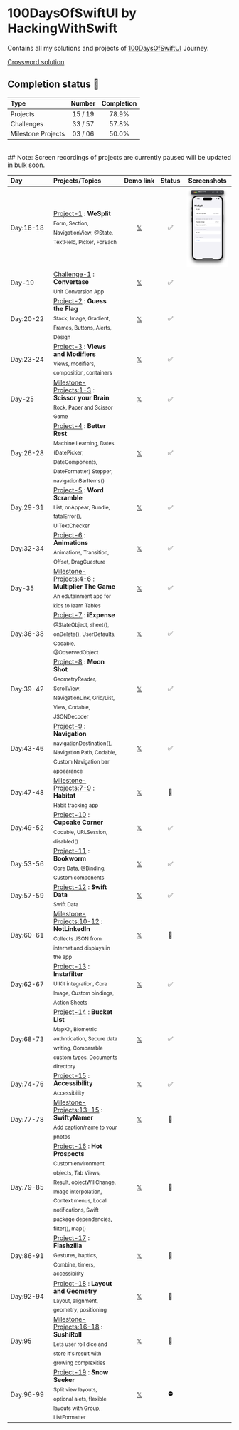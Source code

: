 # 100DaysOfSwiftUI by HackingWithSwift

Contains all my solutions and projects of [100DaysOfSwiftUI](https://www.hackingwithswift.com/100/swiftui) Journey.

[Crossword solution](/15-wordsearch.pdf)

## Completion status 🔸

| Type               |  Number  | Completion |
|:-------------------|:--------:|:----------:|
| Projects           | 15 / 19  |   78.9%    |
| Challenges         | 33 / 57  |   57.8%    |
| Milestone Projects | 03 / 06  |   50.0%    |

<br>
## Note:
Screen recordings of projects are currently paused will be updated in bulk soon.
<br>


| Day&emsp;&emsp;&emsp;&emsp; | Projects/Topics                                                                                                                                                                                                            |                       Demo&nbsp;link                        | Status | Screenshots |
|:----------------------------|:---------------------------------------------------------------------------------------------------------------------------------------------------------------------------------------------------------------------------|:-----------------------------------------------------------:|:------:|:-----------:|
| Day:16-18                   | [Project-1](/P01-WeSplit-D16) : **WeSplit** <br/><sub> Form, Section, NavigationView, @State, TextField, Picker, ForEach                                                                                                   | [𝕏](https://x.com/asdsydd/status/1722579102727823693?s=20) |   ✅    | <img src="/P01-WeSplit-D16/project-1.png"/>            |
| Day-19                      | [Challenge-1](/C01-Convertase-D19) : **Convertase** <br><sub> Unit Conversion App </sub>                                                                                                                                   | [𝕏](https://x.com/asdsydd/status/1724490399442723103?s=20) |   ✅    |             |
| Day:20-22                   | [Project-2](/P02-GuessTheFlag-D20) : **Guess the Flag** <br><sub> Stack, Image, Gradient, Frames, Buttons, Alerts, Design </sub>                                                                                           | [𝕏](https://x.com/asdsydd/status/1724876595079655644?s=20) |   ✅    |             |
| Day:23-24                   | [Project-3](/P03-ViewsAndModifiers-D23) : **Views and Modifiers** <br><sub> Views, modifiers, composition, containers </sub>                                                                                               | [𝕏](https://x.com/asdsydd/status/1729543041076388190?s=20) |   ✅    |             |
| Day-25                      | [Milestone-Projects:1-3](/C02-ScissorYourBrain-D25) : **Scissor your Brain** <br><sub> Rock, Paper and Scissor Game </sub>                                                                                                 | [𝕏](https://x.com/asdsydd/status/1729544201988145336?s=20) |   ✅    |             |
| Day:26-28                   | [Project-4](/P04-BetterRest-D26) : **Better Rest** <br><sub> Machine Learning, Dates (DatePicker, DateComponents, DateFormatter) Stepper, navigationBarItems() </sub>                                                      | [𝕏](https://x.com/asdsydd/status/1733856119381274695?s=20) |   ✅    |             |
| Day:29-31                   | [Project-5](/P05-WordScramble-D29) : **Word Scramble** <br><sub> List, onAppear, Bundle, fatalError(), UITextChecker </sub>                                                                                                | [𝕏](https://x.com/asdsydd/status/1733857571965211005?s=20) |   ✅    |             |
| Day:32-34                   | [Project-6](/P06-Animations-D32) : **Animations** <br><sub> Animations, Transition, Offset, DragGuesture </sub>                                                                                                            | [𝕏](https://x.com/asdsydd/status/1736456276211794368?s=20) |   ✅    |             |
| Day-35                      | [Milestone-Projects:4-6](/C03-MultiplierTheGame-D35) : **Multiplier The Game** <br><sub> An edutainment app for kids to learn Tables </sub>                                                                                | [𝕏](https://x.com/asdsydd/status/1742245960800182791?s=20) |   ✅    |             |
| Day:36-38                   | [Project-7](/P07-iExpense-D36) : **iExpense** <br><sub> @StateObject, sheet(), onDelete(), UserDefaults, Codable, @ObservedObject </sub>                                                                                   | [𝕏](https://x.com/asdsydd/status/1742246568496111657?s=20) |   ✅    |             |
| Day:39-42                   | [Project-8](/P08-MoonShot-D39) : **Moon Shot** <br><sub> GeometryReader, ScrollView, NavigationLink, Grid/List, View, Codable, JSONDecoder </sub>                                                                          | [𝕏](https://x.com/asdsydd/status/1775839067034488849?s=20) |   ✅    |             |
| Day:43-46                   | [Project-9](/P09-Navigation-D43) : **Navigation** <br><sub> navigationDestination(), Navigation Path, Codable, Custom Navigation bar appearance </sub>                                                                     |                           [𝕏]()                            |   ✅    |             |
| Day:47-48                   | [MIlestone-Projects:7-9](/C04-Habitat-D47) : **Habitat** <br><sub> Habit tracking app </sub>                                                                                                                               |                           [𝕏]()                            |   🔶    |             |
| Day:49-52                   | [Project-10](/P10-CupcakeCorner-D49) : **Cupcake Corner** <br><sub> Codable, URLSession, disabled() </sub>                                                                                                                 |                           [𝕏]()                            |   ✅    |             |
| Day:53-56                   | [Project-11](/P11-Bookworm-D53) : **Bookworm** <br><sub> Core Data, @Binding, Custom components </sub>                                                                                                                     |                           [𝕏]()                            |   ✅    |             |
| Day:57-59                   | [Project-12](/P07-iExpense-D36) : **Swift Data** <br><sub> Swift Data </sub>                                                                                                                                               |                           [𝕏]()                            |   ✅    |             |
| Day:60-61                   | [Milestone-Projects:10-12](/C05-NotLinkedIn-D60) : **NotLinkedIn** <br><sub> Collects JSON from internet and displays in the app </sub>                                                                                    |                           [𝕏]()                            |   🔶    |             |
| Day:62-67                   | [Project-13](/P13-Instafilter-D62) : **Instafilter** <br><sub> UIKit integration, Core Image, Custom bindings, Action Sheets </sub>                                                                                        |                           [𝕏]()                            |   ✅    |             |
| Day:68-73                   | [Project-14](/P14-BucketList-D68) : **Bucket List** <br><sub> MapKit, Biometric authntication, Secure data writing, Comparable custom types, Documents directory </sub>                                                    |                           [𝕏]()                            |   ✅    |             |
| Day:74-76                   | [Project-15](/P15-Accessibility-D74) : **Accessibility** <br><sub> Accessibility </sub>                                                                                                                                    |                           [𝕏]()                            |   ✅    |             |
| Day:77-78                   | [Milestone-Projects:13-15](/C06-SwiftyNamer-D77) : **SwiftyNamer** <br><sub> Add caption/name to your photos </sub>                                                                                                        |                           [𝕏]()                            |   🔶    |             |
| Day:79-85                   | [Project-16](/P16-HotProspects-D79) : **Hot Prospects** <br><sub> Custom environment objects, Tab Views, Result, objectWillChange, Image interpolation, Context menus, Local notifications, Swift package dependencies, filter(), map() </sub> |       [𝕏]()                            |   🔶    |             |
| Day:86-91                   | [Project-17](/P17-FlashZilla-D86) : **Flashzilla** <br><sub> Gestures, haptics, Combine, timers, accessibility </sub>                                                                                                      |                           [𝕏]()                            |   🔶    |             |
| Day:92-94                   | [Project-18](/P18-LayoutAndGeometry-D92) : **Layout and Geometry** <br><sub> Layout, alignment, geometry, positioning </sub>                                                                                               |                           [𝕏]()                            |   🔶    |             |
| Day:95                      | [Milestone-Projects:16-18](/C07-SushiRoll-D95) : **SushiRoll** <br><sub> Lets user roll dice and store it's result with growing complexities </sub>                                                                        |                           [𝕏]()                            |   🔶    |             |
| Day:96-99                   | [Project-19](/P19-SnowSeeker-D96) : **Snow Seeker** <br><sub> Split view layouts, optional alets, flexible layouts with Group, ListFormatter </sub>                                                                        |                           [𝕏]()                            |   ⛔️    |             |
